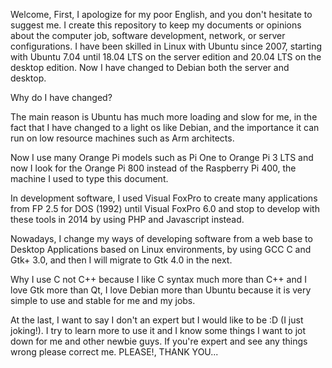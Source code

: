 Welcome, 
First, I apologize for my poor English, and you don't hesitate to suggest me. I create this repository to keep my documents or opinions about the computer job, software development, network, or server configurations. I have been skilled in Linux with Ubuntu since 2007, starting with Ubuntu 7.04 until 18.04 LTS on the server edition and 20.04 LTS on the desktop edition. Now I have changed to Debian both the server and desktop.

Why do I have changed?

The main reason is Ubuntu has much more loading and slow for me, in the fact that I have changed to a light os like Debian, and the importance it can run on low resource machines such as Arm architects.

Now I use many Orange Pi models such as Pi One to Orange Pi 3 LTS and now I look for the Orange Pi 800 instead of the Raspberry Pi 400, the machine I used to type this document.

In development software, I used Visual FoxPro to create many applications from FP 2.5 for DOS (1992) until Visual FoxPro 6.0 and stop to develop with these tools in 2014 by using PHP and Javascript instead.

Nowadays, I change my ways of developing software from a web base to Desktop Applications based on Linux environments, by using GCC C and Gtk+ 3.0, and then I will migrate to Gtk 4.0 in the next.

Why I use C not C++ because I like C syntax much more than C++ and I love Gtk more than Qt, I love Debian more than Ubuntu because it is very simple to use and stable for me and my jobs.

At the last, I want to say I don't an expert but I would like to be :D (I just joking!). I try to learn more to use it and I know some things I want to jot down for me and other newbie guys. If you're expert and see any things wrong please correct me. PLEASE!, THANK YOU...
